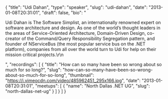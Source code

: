 {
  "title": "Udi Dahan",
  "type": "speaker",
  "slug": "udi-dahan",
  "date": "2013-01-08T20:31:01",
  "draft": false,
  "bio": "<p>Udi Dahan is The Software Simplist, an internationally renowned expert on software architecture and design. As one of the world’s thought leaders in the areas of Service-Oriented Architecture, Domain-Driven Design, co-creator of the Command/Query Responsibility Segregation pattern, and founder of NServiceBus (the most popular service bus on the .NET platform), companies from all over the world turn to Udi for help on their mission critical projects.\r\n</p>",
  "recordings": [
    {
      "title": "How can so many have been so wrong about so much for so long?",
      "slug": "how-can-so-many-have-been-so-wrong-about-so-much-for-so-long",
      "thumbnail": "https://i.vimeocdn.com/video/485962451_295x166.jpg",
      "date": "2013-01-08T20:31:01",
      "meetups": [
        {
          "name": "North Dallas .NET UG",
          "slug": "north-dallas-net-ug"
        }
      ]
    }
  ]
}